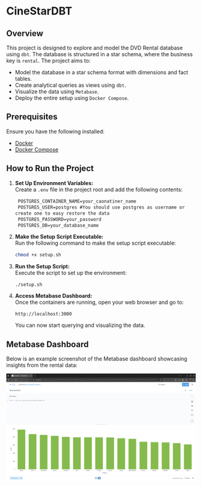 # CineStarDBT

## Overview
This project is designed to explore and model the DVD Rental database using `dbt`. The database is structured in a star schema, where the business key is `rental`. The project aims to:

- Model the database in a star schema format with dimensions and fact tables.
- Create analytical queries as views using `dbt`.
- Visualize the data using `Metabase`.
- Deploy the entire setup using `Docker Compose`.


## Prerequisites
Ensure you have the following installed:

- [Docker](https://www.docker.com/get-started)
- [Docker Compose](https://docs.docker.com/compose/)

## How to Run the Project

1. **Set Up Environment Variables:**  
   Create a `.env` file in the project root and add the following contents:
   ```env
    POSTGRES_CONTAINER_NAME=your_caonatiner_name
    POSTGRES_USER=postgres #You should use postgres as username or create one to easy restore the data 
    POSTGRES_PASSWORD=your_password
    POSTGRES_DB=your_database_name

   ```

2. **Make the Setup Script Executable:**  
   Run the following command to make the setup script executable:
   ```bash
   chmod +x setup.sh
   ```

3. **Run the Setup Script:**  
   Execute the script to set up the environment:
   ```bash
   ./setup.sh
   ```

4. **Access Metabase Dashboard:**  
   Once the containers are running, open your web browser and go to:
   ```
   http://localhost:3000
   ```
   You can now start querying and visualizing the data.

## Metabase Dashboard
Below is an example screenshot of the Metabase dashboard showcasing insights from the rental data:

![Metabase Dashboard](./data/example.png)

